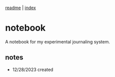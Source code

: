 [readme](./readme.md) | [index](./index.md)

# notebook
A notebook for my experimental journaling system.

## notes
* 12/28/2023 created

